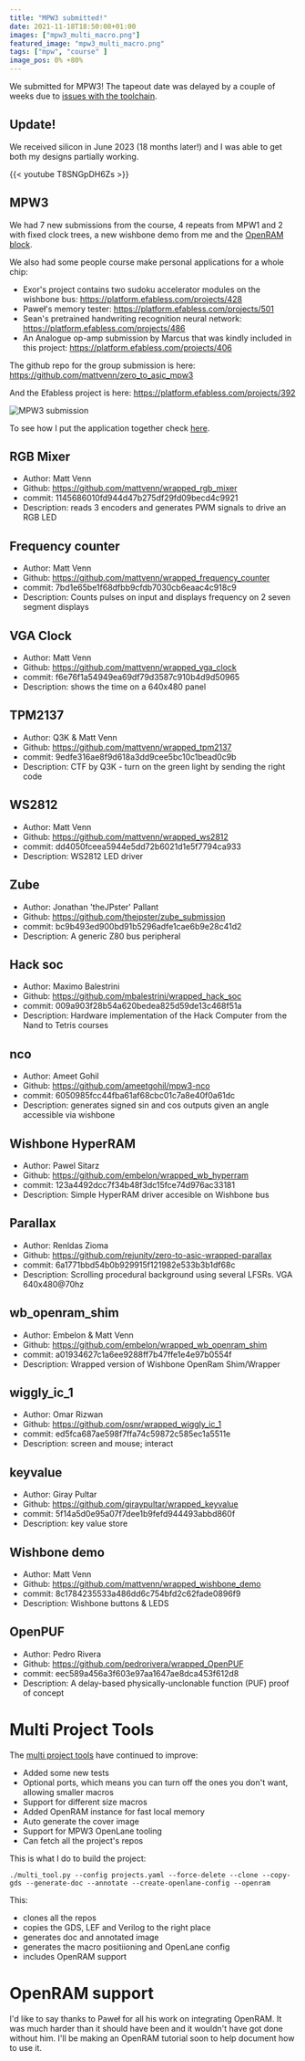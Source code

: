 ```yaml
---
title: "MPW3 submitted!"
date: 2021-11-18T18:50:08+01:00
images: ["mpw3_multi_macro.png"]
featured_image: "mpw3_multi_macro.png"
tags: ["mpw", "course" ]
image_pos: 0% +80%
---
```


We submitted for MPW3! The tapeout date was delayed by a couple of weeks due to [issues with the toolchain](/post/mpw1_silicon).

## Update!

We received silicon in June 2023 (18 months later!) and I was able to get both my designs partially working. 

{{< youtube T8SNGpDH6Zs >}}

## MPW3

We had 7 new submissions from the course, 4 repeats from MPW1 and 2 with fixed clock trees, a new wishbone demo from me and the [OpenRAM block](/post/interview-with-matt-guthaus/).

We also had some people course make personal applications for a whole chip:

* Exor's project contains two sudoku accelerator modules on the wishbone bus: https://platform.efabless.com/projects/428
* Paweł's memory tester: https://platform.efabless.com/projects/501
* Sean's pretrained handwriting recognition neural network: https://platform.efabless.com/projects/486
* An Analogue op-amp submission by Marcus that was kindly included in this project: https://platform.efabless.com/projects/406

The github repo for the group submission is here: https://github.com/mattvenn/zero_to_asic_mpw3

And the Efabless project is here: https://platform.efabless.com/projects/392

![MPW3 submission](/mpw3_multi_macro.png)

To see how I put the application together check [here](#multi-project-tools).

## RGB Mixer

* Author: Matt Venn
* Github: https://github.com/mattvenn/wrapped_rgb_mixer
* commit: 1145686010fd944d47b275df29fd09becd4c9921
* Description: reads 3 encoders and generates PWM signals to drive an RGB LED

## Frequency counter

* Author: Matt Venn
* Github: https://github.com/mattvenn/wrapped_frequency_counter
* commit: 7bd1e65be1f68dfbb9cfdb7030cb6eaac4c918c9
* Description: Counts pulses on input and displays frequency on 2  seven segment displays

## VGA Clock

* Author: Matt Venn
* Github: https://github.com/mattvenn/wrapped_vga_clock
* commit: f6e76f1a54949ea69df79d3587c910b4d9d50965
* Description: shows the time on a 640x480 panel

## TPM2137

* Author: Q3K & Matt Venn
* Github: https://github.com/mattvenn/wrapped_tpm2137
* commit: 9edfe316ae8f9d618a3dd9cee5bc10c1bead0c9b
* Description: CTF by Q3K - turn on the green light by sending the right code

## WS2812

* Author: Matt Venn
* Github: https://github.com/mattvenn/wrapped_ws2812
* commit: dd4050fceea5944e5dd72b6021d1e5f7794ca933
* Description: WS2812 LED driver

## Zube

* Author: Jonathan 'theJPster' Pallant
* Github: https://github.com/thejpster/zube_submission
* commit: bc9b493ed900bd91b5296adfe1cae6b9e28c41d2
* Description: A generic Z80 bus peripheral

## Hack soc

* Author: Maximo Balestrini
* Github: https://github.com/mbalestrini/wrapped_hack_soc
* commit: 009a903f28b54a620bedea825d59de13c468f51a
* Description: Hardware implementation of the Hack Computer from the Nand to Tetris courses

## nco

* Author: Ameet Gohil
* Github: https://github.com/ameetgohil/mpw3-nco
* commit: 6050985fcc44fba61af68cbc01c7a8e40f0a61dc
* Description: generates signed sin and cos outputs given an angle accessible via wishbone

## Wishbone HyperRAM

* Author: Pawel Sitarz
* Github: https://github.com/embelon/wrapped_wb_hyperram
* commit: 123a4492dcc7f34b48f3dc15fce74d976ac33181
* Description: Simple HyperRAM driver accesible on Wishbone bus

## Parallax

* Author: Renldas Zioma
* Github: https://github.com/rejunity/zero-to-asic-wrapped-parallax
* commit: 6a1771bbd54b0b929915f121982e533b3b1df68c
* Description: Scrolling procedural background using several LFSRs. VGA 640x480@70hz

## wb_openram_shim

* Author: Embelon & Matt Venn
* Github: https://github.com/embelon/wrapped_wb_openram_shim
* commit: a01934627c1a6ee9288ff7b47ffe1e4e97b0554f
* Description: Wrapped version of Wishbone OpenRam Shim/Wrapper

## wiggly_ic_1

* Author: Omar Rizwan
* Github: https://github.com/osnr/wrapped_wiggly_ic_1
* commit: ed5fca687ae598f7ffa74c59872c585ec1a5511e
* Description: screen and mouse; interact

## keyvalue

* Author: Giray Pultar
* Github: https://github.com/giraypultar/wrapped_keyvalue
* commit: 5f14a5d0e95a07f7dee1b9fefd944493abbd860f
* Description: key value store

## Wishbone demo

* Author: Matt Venn
* Github: https://github.com/mattvenn/wrapped_wishbone_demo
* commit: 8c1784235533a486dd6c754bfd2c62fade0896f9
* Description: Wishbone buttons & LEDS

## OpenPUF

* Author: Pedro Rivera
* Github: https://github.com/pedrorivera/wrapped_OpenPUF
* commit: eec589a456a3f603e97aa1647ae8dca453f612d8
* Description: A delay-based physically-unclonable function (PUF) proof of concept

# Multi Project Tools

The [multi project tools](https://github.com/mattvenn/multi_project_tools/tree/openram) have continued to improve:

* Added some new tests
* Optional ports, which means you can turn off the ones you don't want, allowing smaller macros
* Support for different size macros
* Added OpenRAM instance for fast local memory
* Auto generate the cover image
* Support for MPW3 OpenLane tooling
* Can fetch all the project's repos

This is what I do to build the project:

    ./multi_tool.py --config projects.yaml --force-delete --clone --copy-gds --generate-doc --annotate --create-openlane-config --openram 

This: 

* clones all the repos
* copies the GDS, LEF and Verilog to the right place
* generates doc and annotated image
* generates the macro positiioning and OpenLane config
* includes OpenRAM support

# OpenRAM support

I'd like to say thanks to Paweł for all his work on integrating OpenRAM. It was much harder than it should have been and it wouldn't have got done without him.
I'll be making an OpenRAM tutorial soon to help document how to use it.
